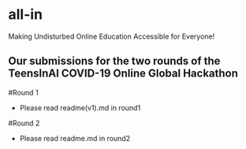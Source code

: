# all-in
Making Undisturbed Online Education Accessible for Everyone!

## Our submissions for the two rounds of the TeensInAI COVID-19 Online Global Hackathon

#Round 1
* Please read readme(v1).md in round1

#Round 2
* Please read readme.md in round2
